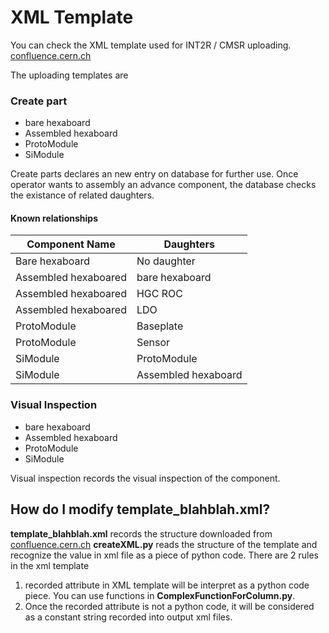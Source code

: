 # XML Template
You can check the XML template used for INT2R / CMSR uploading.
[confluence.cern.ch](https://confluence.cern.ch/display/HGCLogic/Database+structure+and+upload+procedures#Databasestructureanduploadprocedures-Protomodule&Moduleassembly)

The uploading templates are
### Create part
* bare hexaboard
* Assembled hexaboard
* ProtoModule
* SiModule

Create parts declares an new entry on database for further use. Once operator wants to assembly an advance component, the database checks the existance of related daughters.
#### Known relationships

|Component Name| Daughters   |
|--------------|-------------|
|Bare hexaboard| No daughter |
|Assembled hexaboared| bare hexaboard|
|Assembled hexaboared| HGC ROC|
|Assembled hexaboared| LDO|
|ProtoModule         | Baseplate|
|ProtoModule         | Sensor|
|SiModule            | ProtoModule|
|SiModule            | Assembled hexaboard|

### Visual Inspection
* bare hexaboard
* Assembled hexaboard
* ProtoModule
* SiModule

Visual inspection records the visual inspection of the component.


## How do I modify **template_blahblah.xml**?

**template_blahblah.xml** records the structure downloaded from [confluence.cern.ch](https://confluence.cern.ch/display/HGCLogic/Database+structure+and+upload+procedures#Databasestructureanduploadprocedures-Protomodule&Moduleassembly)
**createXML.py** reads the structure of the template and recognize the value in xml file as a piece of python code.
There are 2 rules in the xml template
1. recorded attribute in XML template will be interpret as a python code piece. You can use functions in **ComplexFunctionForColumn.py**.
2. Once the recorded attribute is not a python code, it will be considered as a constant string recorded into output xml files.
